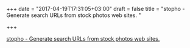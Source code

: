 +++
date = "2017-04-19T17:31:05+03:00"
draft = false
title = "stopho - Generate search URLs from stock photos web sites. "

+++

<p><a href="https://t.co/e8zldPwkUC">stopho - Generate search URLs from stock photos web sites. </a></p>